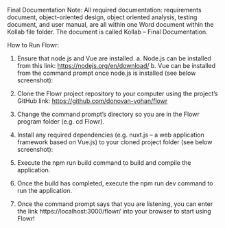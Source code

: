 Final Documentation Note:
All required documentation: requirements document, object-oriented design, object oriented analysis, testing document, and user manual, are all within one Word document within the Kollab file folder. The document is called Kollab – Final Documentation.

How to Run Flowr:
1.	Ensure that node.js and Vue are installed.
a.	Node.js can be installed from this link: https://nodejs.org/en/download/
b.	Vue can be installed from the command prompt once node.js is installed (see below screenshot):





2.	Clone the Flowr project repository to your computer using the project’s GitHub link: https://github.com/donovan-yohan/flowr
3.	Change the command prompt’s directory so you are in the Flowr program folder (e.g. cd Flowr).
4.	Install any required dependencies (e.g. nuxt.js – a web application framework based on Vue.js) to your cloned project folder (see below screenshot):





5.	Execute the npm run build command to build and compile the application.




6.	Once the build has completed, execute the npm run dev command to run the application.




7.	Once the command prompt says that you are listening, you can enter the link https://localhost:3000/flowr/ into your browser to start using Flowr!

